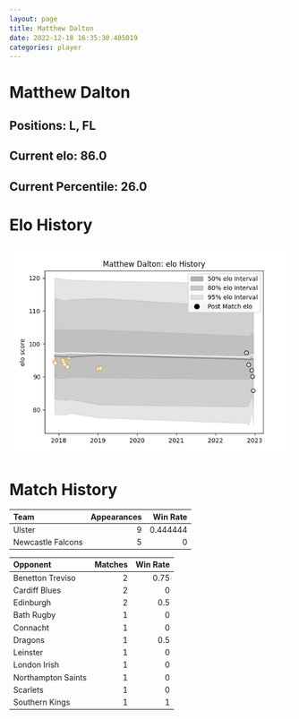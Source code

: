 ```yaml
---  
layout: page  
title: Matthew Dalton  
date: 2022-12-18 16:35:30.405019  
categories: player  
---
```

# Matthew Dalton

## Positions: L, FL

## Current elo: 86.0

## Current Percentile: 26.0

# Elo History


![elo history](history_MatthewDalton.png)
# Match History


| Team              |   Appearances |   Win Rate |
|:------------------|--------------:|-----------:|
| Ulster            |             9 |   0.444444 |
| Newcastle Falcons |             5 |   0        |

| Opponent           |   Matches |   Win Rate |
|:-------------------|----------:|-----------:|
| Benetton Treviso   |         2 |       0.75 |
| Cardiff Blues      |         2 |       0    |
| Edinburgh          |         2 |       0.5  |
| Bath Rugby         |         1 |       0    |
| Connacht           |         1 |       0    |
| Dragons            |         1 |       0.5  |
| Leinster           |         1 |       0    |
| London Irish       |         1 |       0    |
| Northampton Saints |         1 |       0    |
| Scarlets           |         1 |       0    |
| Southern Kings     |         1 |       1    |